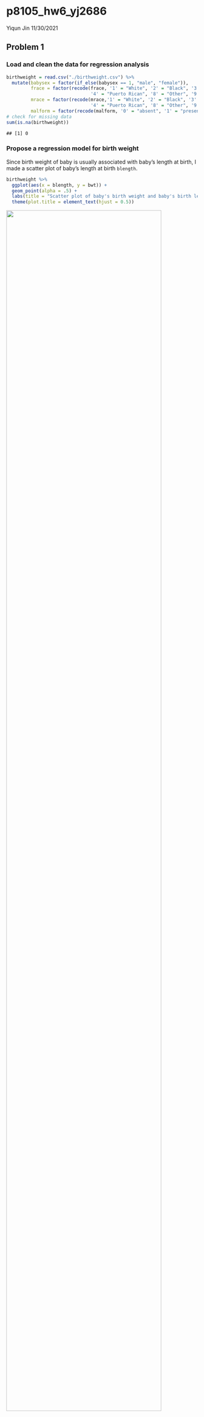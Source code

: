 p8105\_hw6\_yj2686
================
Yiqun Jin
11/30/2021

## Problem 1

### Load and clean the data for regression analysis

``` r
birthweight = read.csv("./birthweight.csv") %>% 
  mutate(babysex = factor(if_else(babysex == 1, "male", "female")),
         frace = factor(recode(frace, '1' = "White", '2' = "Black", '3' = "Asian", 
                               '4' = "Puerto Rican", '8' = "Other", '9' = "Unknown")),
         mrace = factor(recode(mrace,'1' = "White", '2' = "Black", '3' = "Asian", 
                               '4' = "Puerto Rican", '8' = "Other", '9' = "Unknown")),
         malform = factor(recode(malform, '0' = "absent", '1' = "present")))
# check for missing data
sum(is.na(birthweight))
```

    ## [1] 0

### Propose a regression model for birth weight

Since birth weight of baby is usually associated with baby’s length at
birth, I made a scatter plot of baby’s length at birth `blength`.

``` r
birthweight %>% 
  ggplot(aes(x = blength, y = bwt)) + 
  geom_point(alpha = .5) +
  labs(title = "Scatter plot of baby's birth weight and baby's birth length") +
  theme(plot.title = element_text(hjust = 0.5))
```

<img src="p8105_hw6_yj2686_files/figure-gfm/unnamed-chunk-1-1.png" width="90%" />

According to the scatter plot, it seemed that there might be a linear
relationship between baby’s length at birth `blength` and birth weight
`bwt`. Thus, I will try `blength` as the predictor of the regression
model for birth weight and make a plot of model residuals against fitted
values

``` r
fit1 = lm(bwt ~ blength, data = birthweight)
fit1 %>% 
  broom::tidy() %>% 
  knitr::kable()
```

| term        |   estimate | std.error | statistic | p.value |
|:------------|-----------:|----------:|----------:|--------:|
| (Intercept) | -3841.2667 | 95.122166 | -40.38246 |       0 |
| blength     |   139.8109 |  1.909124 |  73.23301 |       0 |

``` r
birthweight %>% 
  modelr::add_residuals(fit1) %>% 
  modelr::add_predictions(fit1) %>% 
  ggplot(aes(x = pred, y = resid)) +
  geom_point(alpha = .3) +
  labs(title = "Plot of model residuals against fitted values for fit1 model",
       x = "Fitted Values",
       y = "Residuals") +
  theme(plot.title = element_text(hjust = 0.5))
```

<img src="p8105_hw6_yj2686_files/figure-gfm/unnamed-chunk-2-1.png" width="90%" />

### Compare your model to two others

fit2: Using length at birth and gestational age as predictors (main
effects only) fit3: Using head circumference, length, sex, and all
interactions (including the three-way interaction) between these as
predictors

``` r
fit2 = lm(bwt ~ blength + gaweeks,birthweight)

fit2 %>% 
  broom::tidy() %>% 
  knitr::kable()
```

| term        |    estimate | std.error | statistic | p.value |
|:------------|------------:|----------:|----------:|--------:|
| (Intercept) | -4347.66707 | 97.958360 | -44.38281 |       0 |
| blength     |   128.55569 |  1.989891 |  64.60439 |       0 |
| gaweeks     |    27.04673 |  1.717930 |  15.74379 |       0 |

``` r
birthweight %>% 
  modelr::add_residuals(fit2) %>% 
  modelr::add_predictions(fit2) %>% 
  ggplot(aes(x = pred, y = resid)) +
  geom_point(alpha = .3) +
  labs(title = "Plot of model residuals against fitted values for fit2 model",
       x = "Fitted Values",
       y = "Residuals") +
  theme(plot.title = element_text(hjust = 0.5))
```

<img src="p8105_hw6_yj2686_files/figure-gfm/unnamed-chunk-3-1.png" width="90%" />

``` r
fit3 = lm(bwt ~ bhead + blength + babysex + bhead*blength + bhead*babysex + blength*babysex + bhead*blength*babysex, birthweight)

fit3 %>% 
  broom::tidy() %>% 
  knitr::kable()
```

| term                      |     estimate |    std.error |  statistic |   p.value |
|:--------------------------|-------------:|-------------:|-----------:|----------:|
| (Intercept)               |  -801.948671 | 1102.3077046 | -0.7275180 | 0.4669480 |
| bhead                     |   -16.597546 |   34.0916082 | -0.4868514 | 0.6263883 |
| blength                   |   -21.645964 |   23.3720477 | -0.9261475 | 0.3544209 |
| babysexmale               | -6374.868351 | 1677.7669213 | -3.7996150 | 0.0001469 |
| bhead:blength             |     3.324444 |    0.7125586 |  4.6655020 | 0.0000032 |
| bhead:babysexmale         |   198.393181 |   51.0916850 |  3.8830816 | 0.0001047 |
| blength:babysexmale       |   123.772887 |   35.1185360 |  3.5244319 | 0.0004288 |
| bhead:blength:babysexmale |    -3.878053 |    1.0566296 | -3.6702106 | 0.0002453 |

``` r
birthweight %>% 
  modelr::add_residuals(fit3) %>% 
  modelr::add_predictions(fit3) %>% 
  ggplot(aes(x = pred, y = resid)) +
  geom_point(alpha = .3) +
  labs(title = "Plot of model residuals against fitted values for fit3 model",
       x = "Fitted Values",
       y = "Residuals") +
  theme(plot.title = element_text(hjust = 0.5))
```

<img src="p8105_hw6_yj2686_files/figure-gfm/unnamed-chunk-3-2.png" width="90%" />

### Make this comparison in terms of the cross-validated prediction error

``` r
cv_df = 
  crossv_mc(birthweight, 100) %>% 
  mutate(
    train = map(train, as_tibble),
    test = map(test, as_tibble)
  ) %>% 
  mutate(
    fit1_mod = map(train, ~lm(bwt ~ blength, data = birthweight)),
    fit2_mod = map(train, ~lm(bwt ~ blength + gaweeks,birthweight)),
    fit3_mod = map(train, ~lm(bwt ~ bhead + blength + babysex + bhead*blength + bhead*babysex +       blength*babysex + bhead*blength*babysex, birthweight))
  ) %>% 
  mutate(
    rmse_fit1 = map2_dbl(fit1_mod, test, ~rmse(model = .x, data = .y)),
    rmse_fit2 = map2_dbl(fit2_mod, test, ~rmse(model = .x, data = .y)),
    rmse_fit3 = map2_dbl(fit3_mod, test, ~rmse(model = .x, data = .y))
  )
  
cv_df %>% 
  select(starts_with("rmse")) %>% 
  pivot_longer(
    everything(),
    names_to = "model", 
    values_to = "rmse",
    names_prefix = "rmse_") %>% 
  mutate(model = fct_inorder(model)) %>% 
  ggplot(aes(x = model, y = rmse)) + geom_violin() +
  labs(
    title = "distribution of RMSE values for three candidate model",
    y = "Root-mean-square-deviation"
  ) +
  theme(plot.title = element_text(hjust = 0.5))
```

<img src="p8105_hw6_yj2686_files/figure-gfm/unnamed-chunk-4-1.png" width="90%" />

According to the distribution of RMSE, fit3 model have the lowest RMSE
value and the distribution is more centered, meaning that fit3 would be
the most optimal model among three candidate models

## Problem 2

### Load 2017 Central Park weather data

``` r
weather_df = 
  rnoaa::meteo_pull_monitors(
    c("USW00094728"),
    var = c("PRCP", "TMIN", "TMAX"), 
    date_min = "2017-01-01",
    date_max = "2017-12-31") %>%
  mutate(
    name = recode(id, USW00094728 = "CentralPark_NY"),
    tmin = tmin / 10,
    tmax = tmax / 10) %>%
  select(name, id, everything())
```

    ## Registered S3 method overwritten by 'hoardr':
    ##   method           from
    ##   print.cache_info httr

    ## using cached file: ~/Library/Caches/R/noaa_ghcnd/USW00094728.dly

    ## date created (size, mb): 2021-10-05 16:32:44 (7.602)

    ## file min/max dates: 1869-01-01 / 2021-10-31

### Bootstrapping and plot the distribution of estimates

``` r
bootstrap = 
  weather_df %>% 
  modelr::bootstrap(n = 5000, id = "strap_number") %>% 
  mutate(
    models = map(strap, ~lm(tmax ~ tmin, data = .x)),
    results1 = map(models, broom::glance),
    results2 = map(models, broom::tidy)
  ) 
```

For *r̂*<sup>2</sup>

``` r
r_squared = bootstrap %>% 
  unnest(results1) %>% 
  select(r.squared)
  
r_squared %>% 
  ggplot(aes(x = r.squared)) +
  geom_density() +
  labs(
    title = "Distribution of r-squared"
  ) +
  theme(plot.title = element_text(hjust = 0.5))
```

<img src="p8105_hw6_yj2686_files/figure-gfm/unnamed-chunk-6-1.png" width="90%" />

``` r
r_squared %>% 
  summarize(
    ci_lower = quantile(r.squared, 0.025),
    ci_upper = quantile(r.squared, 0.975)
  ) %>% 
  knitr::kable()
```

| ci\_lower | ci\_upper |
|----------:|----------:|
| 0.8936977 | 0.9274807 |

For $log(\\hat{\\beta\_0} \* \\hat{\\beta\_1})$

``` r
logbeta = bootstrap %>% 
  unnest(results2) %>% 
  select(strap_number, term, estimate) %>% 
  pivot_wider(
    names_from = term,
    values_from = estimate
  ) %>% 
  janitor::clean_names() %>% 
  mutate(
    log_beta = log(intercept * tmin)
  )

logbeta %>% 
  ggplot(aes(log_beta)) +
  geom_density() +
  labs(
    title = "Distribution of log(beta0 * beta1)"
  ) +
  theme(plot.title = element_text(hjust = 0.5))
```

<img src="p8105_hw6_yj2686_files/figure-gfm/unnamed-chunk-7-1.png" width="90%" />

``` r
logbeta %>% 
  summarize(
    ci_lower = quantile(log_beta, 0.025),
    ci_upper = quantile(log_beta, 0.975)
  ) %>% 
  knitr::kable()
```

| ci\_lower | ci\_upper |
|----------:|----------:|
|  1.966942 |  2.058528 |
